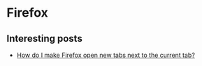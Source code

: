 # Firefox

## Interesting posts

- [How do I make Firefox open new tabs next to the current tab?](https://support.mozilla.org/en-US/questions/1348563)
